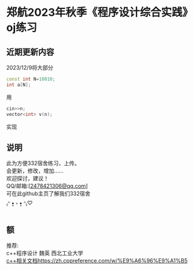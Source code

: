 
# 郑航2023年秋季《程序设计综合实践》oj练习

## 近期更新内容

2023/12/9将大部分  

```c++
const int N=10010;
int a[N];
```

用

```c++
cin>>n;
vector<int> v(n);
```

实现

## 说明

此为方便332宿舍练习，上传。  
会更新，修改，增加......  
欢迎探讨，建议！  
QQ/邮箱:[2478421306@qq.com]  
可在此github主页了解我们332宿舍  
₍ᐢ •͈ ༝ •͈ ᐢ₎♡  

## 额

推荐:  
c++程序设计  魏英   西北工业大学  
[c++相关文档](https://zh.cppreference.com/w/%E9%A6%96%E9%A1%B5)https://zh.cppreference.com/w/%E9%A6%96%E9%A1%B5

